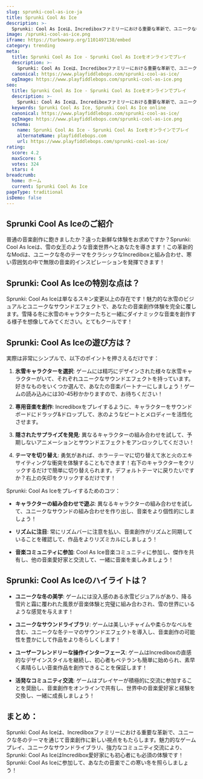 ```yaml
---
slug: sprunki-cool-as-ice-ja
title: Sprunki Cool As Ice
description: >-
  Sprunki: Cool As Iceは、Incrediboxファミリーにおける重要な革新で、ユニークな冬のテーマを通じて音楽創作に新しい視点をもたらします。
image: /sprunki-cool-as-ice.png
iframe: https://turbowarp.org/1101497138/embed
category: trending
meta:
  title: Sprunki Cool As Ice - Sprunki Cool As Iceをオンラインでプレイ
  description: >-
    Sprunki: Cool As Iceは、Incrediboxファミリーにおける重要な革新で、ユニークな冬のテーマを通じて音楽創作に新しい視点をもたらします。
  canonical: https://www.playfiddlebops.com/sprunki-cool-as-ice/
  ogImage: https://www.playfiddlebops.com/sprunki-cool-as-ice.png
seo:
  title: Sprunki Cool As Ice - Sprunki Cool As Iceをオンラインでプレイ
  description: >-
    Sprunki: Cool As Iceは、Incrediboxファミリーにおける重要な革新で、ユニークな冬のテーマを通じて音楽創作に新しい視点をもたらします。
  keywords: Sprunki Cool As Ice, Sprunki Cool As Ice online
  canonical: https://www.playfiddlebops.com/sprunki-cool-as-ice/
  ogImage: https://www.playfiddlebops.com/sprunki-cool-as-ice.png
  schema:
    name: Sprunki Cool As Ice - Sprunki Cool As Iceをオンラインでプレイ
    alternateName: playfiddlebops.com
    url: https://www.playfiddlebops.com/sprunki-cool-as-ice/
rating:
  score: 4.2
  maxScore: 5
  votes: 324
  stars: 4
breadcrumb:
  home: ホーム
  current: Sprunki Cool As Ice
pageType: traditional
isDemo: false
---
```


## Sprunki Cool As Iceのご紹介

普通の音楽創作に飽きましたか？違った新鮮な体験をお求めですか？Sprunki: Cool As Iceは、雪の女王のような音楽世界へとあなたを導きます！この革新的なModは、ユニークな冬のテーマをクラシックなIncrediboxと組み合わせ、寒い雰囲気の中で無限の音楽的インスピレーションを発揮できます！

## Sprunki: Cool As Iceの特別な点は？

Sprunki: Cool As Iceは単なるスキン変更以上の存在です！魅力的な氷雪のビジュアルとユニークなサウンドエフェクトで、あなたの音楽創作体験を完全に覆します。雪降る冬に氷雪のキャラクターたちと一緒にダイナミックな音楽を創作する様子を想像してみてください。とてもクールです！

## Sprunki: Cool As Iceの遊び方は？

実際は非常にシンプルで、以下のポイントを押さえるだけです：

1. **氷雪キャラクターを選択**: ゲームには精巧にデザインされた様々な氷雪キャラクターがいて、それぞれユニークなサウンドエフェクトを持っています。好きなものをいくつか選んで、あなたの音楽パートナーにしましょう！ゲームの読み込みには30-45秒かかりますので、お待ちください！

1. **専用音楽を創作**: Incrediboxをプレイするように、キャラクターをサウンドボードにドラッグ&ドロップして、氷のようなビートとメロディーを活性化させます。

1. **隠されたサプライズを発見**: 異なるキャラクターの組み合わせを試して、予期しないアニメーションとサウンドエフェクトをアンロックしてください！

1. **テーマを切り替え**: 勇気があれば、ホラーテーマに切り替えて氷と火のエキサイティングな衝突を体験することもできます！右下のキャラクターをクリックするだけで簡単に切り替えられます。デフォルトテーマに戻りたいですか？右上の矢印をクリックするだけです！

Sprunki: Cool As Iceをプレイするためのコツ：

- **キャラクターの組み合わせで遊ぶ**: 異なるキャラクターの組み合わせを試して、ユニークなサウンドの組み合わせを作り出し、音楽をより個性的にしましょう！

- **リズムに注目**: 常にリズムバーに注意を払い、音楽創作がリズムと同期していることを確認して、作品をよりリズミカルにしましょう！

- **音楽コミュニティに参加**: Cool As Ice音楽コミュニティに参加し、傑作を共有し、他の音楽愛好家と交流して、一緒に音楽を楽しみましょう！

## Sprunki: Cool As Iceのハイライトは？

- **ユニークな冬の美学**: ゲームには没入感のある氷雪ビジュアルがあり、降る雪片と霜に覆われた風景が音楽体験と完璧に組み合わされ、雪の世界にいるような感覚を与えます！

- **ユニークなサウンドライブラリ**: ゲームは美しいチャイムや柔らかなベルを含む、ユニークな冬テーマのサウンドエフェクトを導入し、音楽創作の可能性を豊かにして作品をより冬らしくします！

- **ユーザーフレンドリーな操作インターフェース**: ゲームはIncrediboxの直感的なデザインスタイルを継続し、初心者もベテランも簡単に始められ、素早く素晴らしい音楽作品を創作できることを保証します！

- **活発なコミュニティ交流**: ゲームはプレイヤーが積極的に交流に参加することを奨励し、音楽創作をオンラインで共有し、世界中の音楽愛好家と経験を交換し、一緒に成長しましょう！

## まとめ：

Sprunki: Cool As Iceは、Incrediboxファミリーにおける重要な革新で、ユニークな冬のテーマを通じて音楽創作に新しい視点をもたらします。魅力的なゲームプレイ、ユニークなサウンドライブラリ、強力なコミュニティ交流により、Sprunki: Cool As IceはIncredibox愛好家にも初心者にも必須の体験です！Sprunki: Cool As Iceに参加して、あなたの音楽でこの寒い冬を照らしましょう！